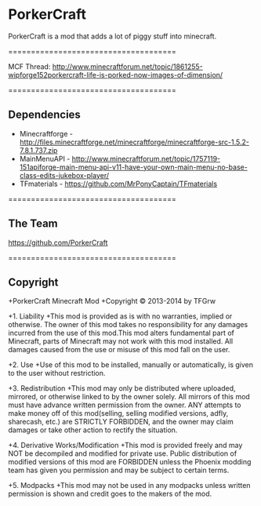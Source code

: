 # PorkerCraft

PorkerCraft is a mod that adds a lot of piggy stuff into minecraft.

=====================================

MCF Thread: http://www.minecraftforum.net/topic/1861255-wipforge152porkercraft-life-is-porked-now-images-of-dimension/

=====================================

## Dependencies

+ Minecraftforge - http://files.minecraftforge.net/minecraftforge/minecraftforge-src-1.5.2-7.8.1.737.zip
+ MainMenuAPI - http://www.minecraftforum.net/topic/1757119-151apiforge-main-menu-api-v11-have-your-own-main-menu-no-base-class-edits-jukebox-player/
+ TFmaterials - https://github.com/MrPonyCaptain/TFmaterials

=====================================

## The Team
https://github.com/PorkerCraft

=====================================

## Copyright

+PorkerCraft Minecraft Mod
+Copyright © 2013-2014 by TFGrw

+1. Liability
+This mod is provided as is with no warranties, implied or otherwise. The owner of this mod takes no responsibility for any damages incurred from the use of this mod.This mod alters fundamental part of Minecraft, parts of Minecraft may not work with this mod installed. All damages caused from the use or misuse of this mod fall on the user.

+2. Use
+Use of this mod to be installed, manually or automatically, is given to the user without restriction.

+3. Redistribution
+This mod may only be distributed where uploaded, mirrored, or otherwise linked to by the owner solely. All mirrors of this mod must have advance written permission from the owner. ANY attempts to make money off of this mod(selling, selling modified versions, adfly, sharecash, etc.) are STRICTLY FORBIDDEN, and the owner may claim damages or take other action to rectify the situation.

+4. Derivative Works/Modification
+This mod is provided freely and may NOT be decompiled and modified for private use. Public distribution of modified versions of this mod are FORBIDDEN unless the Phoenix modding team has given you permission and may be subject to certain terms.

+5. Modpacks
+This mod may not be used in any modpacks unless written permission is shown and credit goes to the makers of the mod.
